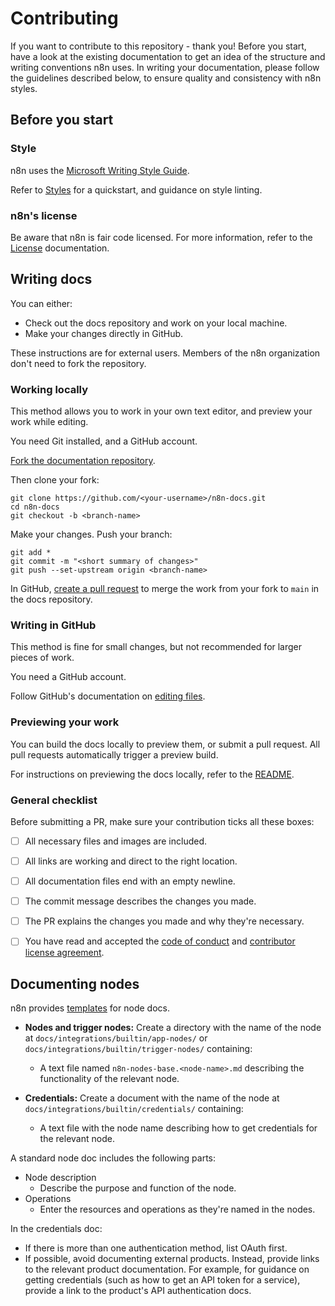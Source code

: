 # Contributing

If you want to contribute to this repository - thank you! Before you start, have a look at the existing documentation to get an idea of the structure and writing conventions n8n uses. In writing your documentation, please follow the guidelines described below, to ensure quality and consistency with n8n styles.

## Before you start

### Style

n8n uses the [Microsoft Writing Style Guide](https://docs.microsoft.com/en-us/style-guide/welcome/).

Refer to [Styles](https://github.com/n8n-io/n8n-docs/wiki/Styles/) for a quickstart, and guidance on style linting.

### n8n's license

Be aware that n8n is fair code licensed. For more information, refer to the [License](https://docs.n8n.io/reference/license/) documentation.

## Writing docs

You can either:

* Check out the docs repository and work on your local machine.
* Make your changes directly in GitHub.

These instructions are for external users. Members of the n8n organization don't need to fork the repository.

### Working locally

This method allows you to work in your own text editor, and preview your work while editing.

You need Git installed, and a GitHub account.

[Fork the documentation repository](https://docs.github.com/en/get-started/quickstart/fork-a-repo).

Then clone your fork:

```
git clone https://github.com/<your-username>/n8n-docs.git
cd n8n-docs
git checkout -b <branch-name>
```

Make your changes. Push your branch:

```
git add *
git commit -m "<short summary of changes>"
git push --set-upstream origin <branch-name>
```

In GitHub, [create a pull request](https://docs.github.com/en/pull-requests/collaborating-with-pull-requests/proposing-changes-to-your-work-with-pull-requests/creating-a-pull-request-from-a-fork) to merge the work from your fork to `main` in the docs repository.

### Writing in GitHub

This method is fine for small changes, but not recommended for larger pieces of work.

You need a GitHub account.

Follow GitHub's documentation on [editing files](https://docs.github.com/en/repositories/working-with-files/managing-files/editing-files).

### Previewing your work

You can build the docs locally to preview them, or submit a pull request. All pull requests automatically trigger a preview build.

For instructions on previewing the docs locally, refer to the [README](https://github.com/n8n-io/n8n-docs/blob/main/README.md).

### General checklist

Before submitting a PR, make sure your contribution ticks all these boxes:

- [ ] All necessary files and images are included.
- [ ] All links are working and direct to the right location.
- [ ] All documentation files end with an empty newline.
- [ ] The commit message describes the changes you made.
- [ ] The PR explains the changes you made and why they're necessary.
- [ ] You have read and accepted the [code of conduct](https://github.com/n8n-io/n8n-docs/blob/master/CODE_OF_CONDUCT.md) and [contributor license agreement](https://github.com/n8n-io/n8n-docs/blob/master/CONTRIBUTOR_LICENSE_AGREEMENT.md).


## Documenting nodes

n8n provides [templates](https://github.com/n8n-io/n8n-docs/tree/main/document-templates) for node docs.

* **Nodes and trigger nodes:** Create a directory with the name of the node at `docs/integrations/builtin/app-nodes/` or `docs/integrations/builtin/trigger-nodes/` containing:

  - A text file named `n8n-nodes-base.<node-name>.md` describing the functionality of the relevant node.

* **Credentials:** Create a document with the name of the node at `docs/integrations/builtin/credentials/` containing:
  - A text file with the node name describing how to get credentials for the relevant node.

A standard node doc includes the following parts:

* Node description
  - Describe the purpose and function of the node.
* Operations
  - Enter the resources and operations as they're named in the nodes.

In the credentials doc:

* If there is more than one authentication method, list OAuth first.
* If possible, avoid documenting external products. Instead, provide links to the relevant product documentation. For example, for guidance on getting credentials (such as how to get an API token for a service), provide a link to the product's API authentication docs. 
